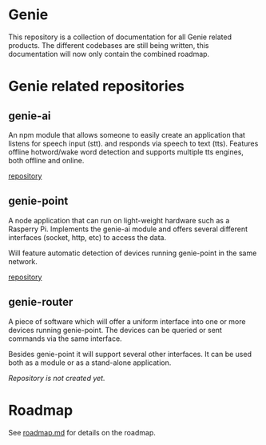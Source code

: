 Genie
==============

This repository is a collection of documentation for all Genie related products. The
different codebases are still being written, this documentation will now only
contain the combined roadmap.

# Genie related repositories

## genie-ai

An npm module that allows someone to easily create an application that listens for speech input (stt).
and responds via speech to text (tts). Features offline hotword/wake word detection and supports
multiple tts engines, both offline and online.

[repository](https://github.com/matueranet/genie-ai)

## genie-point

A node application that can run on light-weight hardware such as a Rasperry Pi. Implements
the genie-ai module and offers several different interfaces (socket, http, etc) to access
the data.

Will feature automatic detection of devices running genie-point in the same network.

[repository](https://github.com/matueranet/genie-point)

## genie-router

A piece of software which will offer a uniform interface into one or more devices running
genie-point. The devices can be queried or sent commands via the same interface.

Besides genie-point it will support several other interfaces. It can be used both as a module
or as a stand-alone application.

_Repository is not created yet._

# Roadmap

See [roadmap.md](https://github.com/matueranet/genie-docs/blob/master/ROADMAP.md) for details on
the roadmap.
